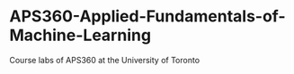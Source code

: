 # APS360-Applied-Fundamentals-of-Machine-Learning
Course labs of APS360 at the University of Toronto
